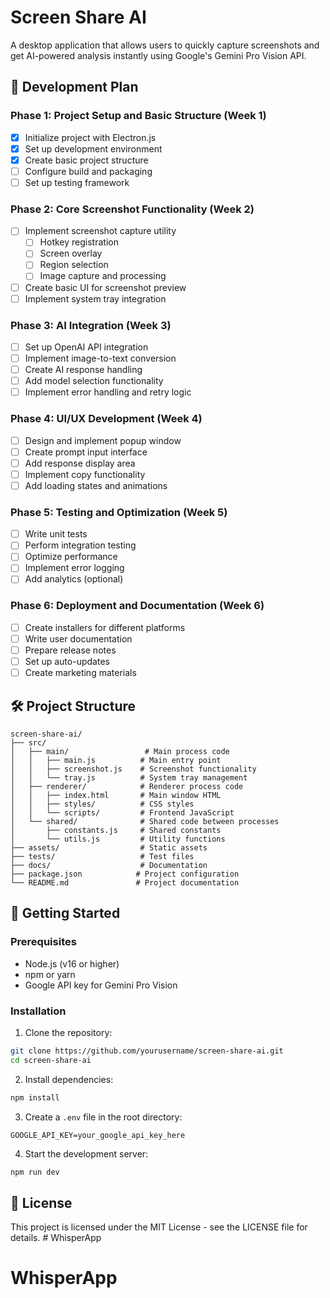 # Screen Share AI

A desktop application that allows users to quickly capture screenshots and get AI-powered analysis instantly using Google's Gemini Pro Vision API.

## 🚀 Development Plan

### Phase 1: Project Setup and Basic Structure (Week 1)
- [x] Initialize project with Electron.js
- [x] Set up development environment
- [x] Create basic project structure
- [ ] Configure build and packaging
- [ ] Set up testing framework

### Phase 2: Core Screenshot Functionality (Week 2)
- [ ] Implement screenshot capture utility
  - [ ] Hotkey registration
  - [ ] Screen overlay
  - [ ] Region selection
  - [ ] Image capture and processing
- [ ] Create basic UI for screenshot preview
- [ ] Implement system tray integration

### Phase 3: AI Integration (Week 3)
- [ ] Set up OpenAI API integration
- [ ] Implement image-to-text conversion
- [ ] Create AI response handling
- [ ] Add model selection functionality
- [ ] Implement error handling and retry logic

### Phase 4: UI/UX Development (Week 4)
- [ ] Design and implement popup window
- [ ] Create prompt input interface
- [ ] Add response display area
- [ ] Implement copy functionality
- [ ] Add loading states and animations

### Phase 5: Testing and Optimization (Week 5)
- [ ] Write unit tests
- [ ] Perform integration testing
- [ ] Optimize performance
- [ ] Implement error logging
- [ ] Add analytics (optional)

### Phase 6: Deployment and Documentation (Week 6)
- [ ] Create installers for different platforms
- [ ] Write user documentation
- [ ] Prepare release notes
- [ ] Set up auto-updates
- [ ] Create marketing materials

## 🛠️ Project Structure

```
screen-share-ai/
├── src/
│   ├── main/                 # Main process code
│   │   ├── main.js          # Main entry point
│   │   ├── screenshot.js    # Screenshot functionality
│   │   └── tray.js          # System tray management
│   ├── renderer/            # Renderer process code
│   │   ├── index.html       # Main window HTML
│   │   ├── styles/          # CSS styles
│   │   └── scripts/         # Frontend JavaScript
│   └── shared/              # Shared code between processes
│       ├── constants.js     # Shared constants
│       └── utils.js         # Utility functions
├── assets/                  # Static assets
├── tests/                   # Test files
├── docs/                    # Documentation
├── package.json            # Project configuration
└── README.md               # Project documentation
```

## 🚀 Getting Started

### Prerequisites
- Node.js (v16 or higher)
- npm or yarn
- Google API key for Gemini Pro Vision

### Installation

1. Clone the repository:
```bash
git clone https://github.com/yourusername/screen-share-ai.git
cd screen-share-ai
```

2. Install dependencies:
```bash
npm install
```

3. Create a `.env` file in the root directory:
```
GOOGLE_API_KEY=your_google_api_key_here
```

4. Start the development server:
```bash
npm run dev
```

## 📝 License

This project is licensed under the MIT License - see the LICENSE file for details. # WhisperApp
# WhisperApp
